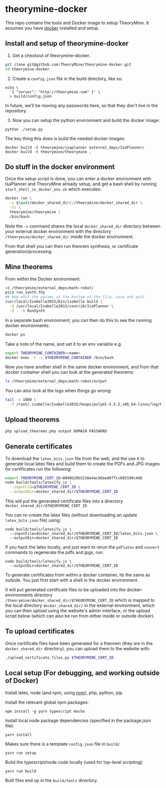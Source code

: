 # theorymine-docker

This repo contains the tools and Docker image to setup TheoryMine. It assumes you have [docker](https://www.docker.com/) installed and setup.

## Install and setup of theorymine-docker

1. Get a checkout of theorymine-docker.

  ```bash
  git clone git@github.com:TheoryMine/theorymine-docker.git
  cd theorymine-docker
  ```

2. Create a `config.json` file in the build directory, like so:

  ```
  echo \
    '{ "server": "http://theorymine.com" }' \
    > build/config.json
  ```

  In future, we'll be moving any passwords here, so that they don't live in the repository.

3. Now you can setup the python environment and build the docker image:

  ```
  python ./setup.py
  ```

  The key thing this does is build the needed docker images:

  ```
  docker build -t theorymine/isaplanner external_deps/IsaPlanner/
  docker build -t theorymine/theorymine .
  ```

## Do stuff in the docker environment

Once the setup script is done, you can enter a docker environment with
IsaPlanner and TheoryMine already setup, and get a bash shell by running
`start_shell_in_docker_env.sh` which executes:

```bash
docker run \
  -v $(pwd)/docker_shared_dir/:/theorymine/docker_shared_dir \
  -ti \
  theorymine/theorymine \
  /bin/bash
```

Note the `-v` command shares the local `docker_shared_dir` directory between
your external docker environment with the directory
`/theorymine/docker_shared_dir` inside the docker environment.

From that shell you can then run theorem synthesis,
or certificate generation/processing.

## Mine theorems

From within the Docker environment:

```bash
cd /theorymine/external_deps/math-robot/
pico run_synth.thy
## Now edit the params at the bottom of the file, save and quit.
/usr/local/Isabelle2015/bin/isabelle build \
  -d /usr/local/Isabelle2015/contrib/IsaPlanner \
  -d . -b RunSynth
```

In a separate bash environment, you can then do this to see the running docker environments:

```bash
docker ps
```

Take a note of the name, and set it to an env variable e.g.

```bash
export THEORYMINE_CONTAINER=<name>
docker exec -t -i $THEORYMINE_CONTAINER /bin/bash
```

Now you have another shell in the same docker environment, and from that
docker container shell you can look at the generated theorems:

```bash
ls /theorymine/external_deps/math-robot/output
```

You can also look at the logs when things go wrong:

```bash
tail -n 1000 \
  -f /root/.isabelle/Isabelle2015/heaps/polyml-5.5.2_x86_64-linux/log/RunSynth
```

## Upload theorems

```bash
php upload_theorems.php output DOMAIN PASSWORD
```

## Generate certificates

To download the `latex_bits.json` file from the web, and the use it to
generate local latex files and build them to create the PDFs and JPG
images for certificates run the following:

```bash
export THEORYMINE_CERT_ID=8046b28b5216e4ac9daed8ffcc685199c4d6
node build/tools/latexify.js \
  --inputCid=$THEORYMINE_CERT_ID \
  --outputDir=docker_shared_dir/$THEORYMINE_CERT_ID
```

This will put the generated certificate files into a directory
`docker_shared_dir/$THEORYMINE_CERT_ID`

You can re-create the latex files
(without downloading an update `latex_bits.json` file) using:

```
node build/tools/latexify.js \
  --inputFile=docker_shared_dir/$THEORYMINE_CERT_ID/latex_bits.json \
  --outputDir=docker_shared_dir/$THEORYMINE_CERT_ID
```

If you hack the latex locally, and just want to rerun the `pdflatex` and
`convert` commands to regenerate the pdfs and jpgs, run:

```
node build/tools/latexify.js \
  --outputDir=docker_shared_dir/$THEORYMINE_CERT_ID
```

To generate certificates from within a docker container, its the same as outside. You
just first start with a shell in the docker environment.

It will put generated certificate files to be uploaded into the docker-
environments directory `/theorymine/docker_shared_dir/$THEORYMINE_CERT_ID`
which is mapped to the local directory `docker_shared_dir/` in the external environment,
which you can then upload using the website's admin interface, or the upload script below
(which can also be run from either inside or outside docker).

## To upload certificates

Once certificate files have been generated for a theorem (they are in the `docker_shared_dir` directory), you can upload them to the website with:

```bash
./upload_certificate_files.py $THEORYMINE_CERT_ID
```

## Local setup (For debugging, and working outside of Docker)

Install latex, node (and npm, using [nvm](https://github.com/creationix/nvm#installation)), php, python, pip.

Install the relevant global npm packages:

```
npm install -g yarn typescript mocha
```

Install local node package dependencies (specified in the package.json file):

```
yarn install
```

Makes sure there is a template `config.json` file in `build/`

```
yarn run setup
```

Build the typescript/node code locally (used for top-level scripting):

```
yarn run build
```

Built files end up in the `build/tools` directory.